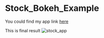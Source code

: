 # Stock_Bokeh_Example
You could find my app link <a href =http://zhuangfangyistockapp.herokuapp.com/index > here </a>

This is final result
![stock_app](https://user-images.githubusercontent.com/14057932/27254709-61f3b034-535c-11e7-80f6-970d91e675f8.gif)



